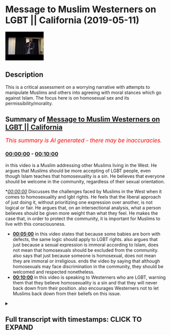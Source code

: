 # Message to Muslim Westerners on LGBT || California (2019-05-11)

![alt Message to Muslim Westerners on LGBT || California](J7g1DCg_ukI.jpg "Message to Muslim Westerners on LGBT || California")

## Description

This is a critical assessment on a worrying narrative with attempts to manipulate Muslims and others into agreeing with moral stances which go against Islam. The focus here is on homosexual sex and its permissibility/morality.

## Summary of [Message to Muslim Westerners on LGBT || California](https://www.youtube.com/watch?v=J7g1DCg_ukI)


*<span style="color:red; font-size:125%">This summary is AI generated - there may be inaccuracies</span>. [](/)*

### [00:00:00](https://www.youtube.com/watch?v=J7g1DCg_ukI&t=0) - [00:10:00](https://www.youtube.com/watch?v=J7g1DCg_ukI&t=600)

in this video is a Muslim addressing other Muslims living in the West. He argues that Muslims should be more accepting of LGBT people, even though Islam teaches that homosexuality is a sin. He believes that everyone should be welcome in the community, regardless of their sexual orientation.

**[00:00:00](https://www.youtube.com/watch?v=J7g1DCg_ukI&t=0)* Discusses the challenges faced by Muslims in the West when it comes to homosexuality and lgbt rights. He feels that the liberal approach of just doing it, without prioritizing one expression over another, is not logical or fair. He argues that, on an intersectional analysis, what a person believes should be given more weight than what they feel. He makes the case that, in order to protect the community, it is important for Muslims to live with this consciousness.
* **[00:05:00](https://www.youtube.com/watch?v=J7g1DCg_ukI&t=300)** in this video states that because some babies are born with defects, the same logic should apply to LGBT rights. also argues that just because a sexual expression is immoral according to Islam, does not mean that homosexuals should be excluded from the community. also says that just because someone is homosexual, does not mean they are immoral or irreligious. ends the video by saying that although homosexuals may face discrimination in the community, they should be welcomed and respected nonetheless.
* **[00:10:00](https://www.youtube.com/watch?v=J7g1DCg_ukI&t=600)** in this video is speaking to Westerners who are LGBT, warning them that they believe homosexuality is a sin and that they will never back down from their position. also encourages Westerners not to let Muslims back down from their beliefs on this issue.

<details><summary><h2>Full transcript with timestamps: CLICK TO EXPAND</h2></summary>

[0:00:07](https://youtu.be/J7g1DCg_ukI?t=7) i think you made some very valid points  
[0:00:09](https://youtu.be/J7g1DCg_ukI?t=9) there and i want to add to something  
[0:00:10](https://youtu.be/J7g1DCg_ukI?t=10) very important right  
[0:00:12](https://youtu.be/J7g1DCg_ukI?t=12) and this is i think one of the biggest  
[0:00:14](https://youtu.be/J7g1DCg_ukI?t=14) challenges in in this state in  
[0:00:15](https://youtu.be/J7g1DCg_ukI?t=15) particular  
[0:00:16](https://youtu.be/J7g1DCg_ukI?t=16) with the muslim community and i have to  
[0:00:17](https://youtu.be/J7g1DCg_ukI?t=17) address it head-on uh obviously we have  
[0:00:19](https://youtu.be/J7g1DCg_ukI?t=19) the same challenge in the uk but i  
[0:00:21](https://youtu.be/J7g1DCg_ukI?t=21) believe that we have better mechanisms  
[0:00:23](https://youtu.be/J7g1DCg_ukI?t=23) of dealing with it there i'm not trying  
[0:00:24](https://youtu.be/J7g1DCg_ukI?t=24) to  
[0:00:25](https://youtu.be/J7g1DCg_ukI?t=25) you know but i think that we have a you  
[0:00:26](https://youtu.be/J7g1DCg_ukI?t=26) know more established community in the  
[0:00:28](https://youtu.be/J7g1DCg_ukI?t=28) uk only because  
[0:00:29](https://youtu.be/J7g1DCg_ukI?t=29) we've been there for much longer and  
[0:00:30](https://youtu.be/J7g1DCg_ukI?t=30) we've been able to establish ourselves  
[0:00:32](https://youtu.be/J7g1DCg_ukI?t=32) and our population is much  
[0:00:33](https://youtu.be/J7g1DCg_ukI?t=33) uh more concentrated um and we have much  
[0:00:36](https://youtu.be/J7g1DCg_ukI?t=36) less apostasy rates than in the united  
[0:00:39](https://youtu.be/J7g1DCg_ukI?t=39) states  
[0:00:40](https://youtu.be/J7g1DCg_ukI?t=40) however having said that to answer your  
[0:00:42](https://youtu.be/J7g1DCg_ukI?t=42) question directly i think  
[0:00:44](https://youtu.be/J7g1DCg_ukI?t=44) um the question of the first and  
[0:00:46](https://youtu.be/J7g1DCg_ukI?t=46) foremost about homosexuality and islam  
[0:00:48](https://youtu.be/J7g1DCg_ukI?t=48) yeah and lgbt activism and how does it  
[0:00:52](https://youtu.be/J7g1DCg_ukI?t=52) how do we deal with that because  
[0:00:53](https://youtu.be/J7g1DCg_ukI?t=53) obviously from an islamic perspective we  
[0:00:55](https://youtu.be/J7g1DCg_ukI?t=55) know that homosexuality  
[0:00:57](https://youtu.be/J7g1DCg_ukI?t=57) not from an inclination perspective from  
[0:00:59](https://youtu.be/J7g1DCg_ukI?t=59) a tendency perspective from a feeling  
[0:01:01](https://youtu.be/J7g1DCg_ukI?t=61) perspective  
[0:01:02](https://youtu.be/J7g1DCg_ukI?t=62) but certainly from an action perspective  
[0:01:04](https://youtu.be/J7g1DCg_ukI?t=64) is something which is an aberration  
[0:01:05](https://youtu.be/J7g1DCg_ukI?t=65) irreligious  
[0:01:06](https://youtu.be/J7g1DCg_ukI?t=66) against our religion we can't we're not  
[0:01:08](https://youtu.be/J7g1DCg_ukI?t=68) going to change that part of our  
[0:01:10](https://youtu.be/J7g1DCg_ukI?t=70) religion  
[0:01:10](https://youtu.be/J7g1DCg_ukI?t=70) and in fact one of the major sins of  
[0:01:12](https://youtu.be/J7g1DCg_ukI?t=72) islam so  
[0:01:14](https://youtu.be/J7g1DCg_ukI?t=74) we're i feel like this and you can  
[0:01:16](https://youtu.be/J7g1DCg_ukI?t=76) correct me if i'm wrong obviously this  
[0:01:17](https://youtu.be/J7g1DCg_ukI?t=77) is your state and you've been living  
[0:01:18](https://youtu.be/J7g1DCg_ukI?t=78) here  
[0:01:19](https://youtu.be/J7g1DCg_ukI?t=79) but i feel like there's a there's a  
[0:01:21](https://youtu.be/J7g1DCg_ukI?t=81) there's a pressure  
[0:01:22](https://youtu.be/J7g1DCg_ukI?t=82) to capitulate to this idea that actually  
[0:01:25](https://youtu.be/J7g1DCg_ukI?t=85) we should say  
[0:01:26](https://youtu.be/J7g1DCg_ukI?t=86) that the act itself i'm not talking  
[0:01:28](https://youtu.be/J7g1DCg_ukI?t=88) about the feeling and i'm not talking  
[0:01:31](https://youtu.be/J7g1DCg_ukI?t=91) about the person  
[0:01:32](https://youtu.be/J7g1DCg_ukI?t=92) homosexuals i'm not talking about the  
[0:01:34](https://youtu.be/J7g1DCg_ukI?t=94) feeling how they feel  
[0:01:35](https://youtu.be/J7g1DCg_ukI?t=95) i'm talking about homosexual sex to be  
[0:01:37](https://youtu.be/J7g1DCg_ukI?t=97) completely honest with you right  
[0:01:39](https://youtu.be/J7g1DCg_ukI?t=99) penetration yeah sorry to be another  
[0:01:41](https://youtu.be/J7g1DCg_ukI?t=101) kids in the room i'm talking about that  
[0:01:43](https://youtu.be/J7g1DCg_ukI?t=103) we are under pressure to say that's  
[0:01:45](https://youtu.be/J7g1DCg_ukI?t=105) legitimate  
[0:01:47](https://youtu.be/J7g1DCg_ukI?t=107) and it's it's moral it's it's fine but i  
[0:01:50](https://youtu.be/J7g1DCg_ukI?t=110) say  
[0:01:50](https://youtu.be/J7g1DCg_ukI?t=110) and this wallahi if there's anything  
[0:01:52](https://youtu.be/J7g1DCg_ukI?t=112) you're going to leave with today make  
[0:01:53](https://youtu.be/J7g1DCg_ukI?t=113) this be the thing that you live with  
[0:01:54](https://youtu.be/J7g1DCg_ukI?t=114) yeah because it's something that  
[0:01:55](https://youtu.be/J7g1DCg_ukI?t=115) hopefully will protect your community  
[0:01:57](https://youtu.be/J7g1DCg_ukI?t=117) and our communities everywhere this is  
[0:01:59](https://youtu.be/J7g1DCg_ukI?t=119) against every approach  
[0:02:02](https://youtu.be/J7g1DCg_ukI?t=122) let me stand up for this okay no  
[0:02:05](https://youtu.be/J7g1DCg_ukI?t=125) it's against every single approach let  
[0:02:07](https://youtu.be/J7g1DCg_ukI?t=127) me tell you why  
[0:02:08](https://youtu.be/J7g1DCg_ukI?t=128) we talked about the intersectional  
[0:02:10](https://youtu.be/J7g1DCg_ukI?t=130) approach what if someone  
[0:02:12](https://youtu.be/J7g1DCg_ukI?t=132) who feels gay also believes  
[0:02:16](https://youtu.be/J7g1DCg_ukI?t=136) that that homosexuality is a sin what if  
[0:02:19](https://youtu.be/J7g1DCg_ukI?t=139) they have two things that they're doing  
[0:02:21](https://youtu.be/J7g1DCg_ukI?t=141) at one time they feel homosexual  
[0:02:23](https://youtu.be/J7g1DCg_ukI?t=143) they feel like they're having homosexual  
[0:02:24](https://youtu.be/J7g1DCg_ukI?t=144) inclination but they also have  
[0:02:26](https://youtu.be/J7g1DCg_ukI?t=146) the belief that what if they if they act  
[0:02:28](https://youtu.be/J7g1DCg_ukI?t=148) upon that impetus  
[0:02:30](https://youtu.be/J7g1DCg_ukI?t=150) that what they will do is they'll do  
[0:02:31](https://youtu.be/J7g1DCg_ukI?t=151) something sinful  
[0:02:33](https://youtu.be/J7g1DCg_ukI?t=153) so on an intersection analysis now we  
[0:02:35](https://youtu.be/J7g1DCg_ukI?t=155) have to go back and ask  
[0:02:37](https://youtu.be/J7g1DCg_ukI?t=157) what do we prioritize in analysis what  
[0:02:39](https://youtu.be/J7g1DCg_ukI?t=159) they believe  
[0:02:40](https://youtu.be/J7g1DCg_ukI?t=160) or what they feel and if that person  
[0:02:43](https://youtu.be/J7g1DCg_ukI?t=163) makes a conscientious decision to say  
[0:02:45](https://youtu.be/J7g1DCg_ukI?t=165) you know what  
[0:02:46](https://youtu.be/J7g1DCg_ukI?t=166) i feel like this but my identity as a  
[0:02:49](https://youtu.be/J7g1DCg_ukI?t=169) human being  
[0:02:50](https://youtu.be/J7g1DCg_ukI?t=170) is should be prioritized in this way for  
[0:02:52](https://youtu.be/J7g1DCg_ukI?t=172) example in a religious way  
[0:02:53](https://youtu.be/J7g1DCg_ukI?t=173) and therefore i'm going to suppress my  
[0:02:55](https://youtu.be/J7g1DCg_ukI?t=175) sexual you know  
[0:02:57](https://youtu.be/J7g1DCg_ukI?t=177) homosexuality for example i'm going to  
[0:02:58](https://youtu.be/J7g1DCg_ukI?t=178) suppress it  
[0:03:00](https://youtu.be/J7g1DCg_ukI?t=180) then that is as legitimate on an  
[0:03:02](https://youtu.be/J7g1DCg_ukI?t=182) intersectional analysis  
[0:03:04](https://youtu.be/J7g1DCg_ukI?t=184) and the liberal analysis as someone  
[0:03:06](https://youtu.be/J7g1DCg_ukI?t=186) quote-unquote coming out of the closet  
[0:03:08](https://youtu.be/J7g1DCg_ukI?t=188) basically there is a presupposition  
[0:03:12](https://youtu.be/J7g1DCg_ukI?t=192) that sexual expressionism  
[0:03:15](https://youtu.be/J7g1DCg_ukI?t=195) should be prioritized over and above rip  
[0:03:18](https://youtu.be/J7g1DCg_ukI?t=198) um suppression  
[0:03:20](https://youtu.be/J7g1DCg_ukI?t=200) but that that doesn't make any sense why  
[0:03:22](https://youtu.be/J7g1DCg_ukI?t=202) is that the case can that be proven  
[0:03:24](https://youtu.be/J7g1DCg_ukI?t=204) so in other words there's this idea  
[0:03:26](https://youtu.be/J7g1DCg_ukI?t=206) which actually takes all the way it  
[0:03:28](https://youtu.be/J7g1DCg_ukI?t=208) takes us all the way back to freud one  
[0:03:29](https://youtu.be/J7g1DCg_ukI?t=209) guy called freud yeah  
[0:03:30](https://youtu.be/J7g1DCg_ukI?t=210) sigmund freud he wrote a book called  
[0:03:32](https://youtu.be/J7g1DCg_ukI?t=212) civilization and his discontent  
[0:03:34](https://youtu.be/J7g1DCg_ukI?t=214) and in it he basically argued and he had  
[0:03:36](https://youtu.be/J7g1DCg_ukI?t=216) this thing called the oedipus complex i  
[0:03:37](https://youtu.be/J7g1DCg_ukI?t=217) don't want to go into  
[0:03:38](https://youtu.be/J7g1DCg_ukI?t=218) major detail but he said that you know  
[0:03:40](https://youtu.be/J7g1DCg_ukI?t=220) when when when a child is born  
[0:03:42](https://youtu.be/J7g1DCg_ukI?t=222) they have psychosexual stages of  
[0:03:44](https://youtu.be/J7g1DCg_ukI?t=224) development and at one stage like for  
[0:03:46](https://youtu.be/J7g1DCg_ukI?t=226) example a young boy  
[0:03:47](https://youtu.be/J7g1DCg_ukI?t=227) feels attraction for his mother like he  
[0:03:49](https://youtu.be/J7g1DCg_ukI?t=229) wants to engage sexually with his mother  
[0:03:52](https://youtu.be/J7g1DCg_ukI?t=232) right and then we start you know  
[0:03:54](https://youtu.be/J7g1DCg_ukI?t=234) controlling those desires and so on  
[0:03:57](https://youtu.be/J7g1DCg_ukI?t=237) and he argues in his book that basically  
[0:03:59](https://youtu.be/J7g1DCg_ukI?t=239) we should be able to express  
[0:04:01](https://youtu.be/J7g1DCg_ukI?t=241) ourselves as much as possible and this  
[0:04:03](https://youtu.be/J7g1DCg_ukI?t=243) is incorporated into this liberal ethic  
[0:04:06](https://youtu.be/J7g1DCg_ukI?t=246) this liberal ethic of just do it kind of  
[0:04:07](https://youtu.be/J7g1DCg_ukI?t=247) like you know the nike slogan yeah just  
[0:04:09](https://youtu.be/J7g1DCg_ukI?t=249) do it  
[0:04:10](https://youtu.be/J7g1DCg_ukI?t=250) you know yolo live once and so on so  
[0:04:12](https://youtu.be/J7g1DCg_ukI?t=252) sexual expressionism is prioritized over  
[0:04:15](https://youtu.be/J7g1DCg_ukI?t=255) and above sexual  
[0:04:15](https://youtu.be/J7g1DCg_ukI?t=255) uh repressionism if you like so coming  
[0:04:18](https://youtu.be/J7g1DCg_ukI?t=258) out of the closet  
[0:04:20](https://youtu.be/J7g1DCg_ukI?t=260) is seen as the epitome of  
[0:04:23](https://youtu.be/J7g1DCg_ukI?t=263) a self-expression yes even though  
[0:04:27](https://youtu.be/J7g1DCg_ukI?t=267) as i made the point in my debate  
[0:04:29](https://youtu.be/J7g1DCg_ukI?t=269) yesterday for those who were there  
[0:04:30](https://youtu.be/J7g1DCg_ukI?t=270) coming out of the incest closet it was  
[0:04:32](https://youtu.be/J7g1DCg_ukI?t=272) not seen the same way yanni someone who  
[0:04:34](https://youtu.be/J7g1DCg_ukI?t=274) has sexual inclusion for their  
[0:04:35](https://youtu.be/J7g1DCg_ukI?t=275) brother or sister sorry to be very  
[0:04:37](https://youtu.be/J7g1DCg_ukI?t=277) explicit here but this is a very  
[0:04:38](https://youtu.be/J7g1DCg_ukI?t=278) important topic  
[0:04:39](https://youtu.be/J7g1DCg_ukI?t=279) because the truth is this on social  
[0:04:41](https://youtu.be/J7g1DCg_ukI?t=281) liberalism  
[0:04:42](https://youtu.be/J7g1DCg_ukI?t=282) the qaeda or the the principle is you  
[0:04:45](https://youtu.be/J7g1DCg_ukI?t=285) can do whatever you want so long as you  
[0:04:46](https://youtu.be/J7g1DCg_ukI?t=286) don't harm anyone else  
[0:04:47](https://youtu.be/J7g1DCg_ukI?t=287) that's what they say yeah do whatever  
[0:04:49](https://youtu.be/J7g1DCg_ukI?t=289) you want so long as you don't have  
[0:04:50](https://youtu.be/J7g1DCg_ukI?t=290) anyone else okay so therefore the  
[0:04:52](https://youtu.be/J7g1DCg_ukI?t=292) homosexual has the right to have sex  
[0:04:53](https://youtu.be/J7g1DCg_ukI?t=293) with  
[0:04:53](https://youtu.be/J7g1DCg_ukI?t=293) another man but a brother doesn't have  
[0:04:56](https://youtu.be/J7g1DCg_ukI?t=296) uh the right  
[0:04:57](https://youtu.be/J7g1DCg_ukI?t=297) to have uh sexual intercourse with his  
[0:04:58](https://youtu.be/J7g1DCg_ukI?t=298) sister sorry to be yani  
[0:05:00](https://youtu.be/J7g1DCg_ukI?t=300) well because deformed babies will come  
[0:05:02](https://youtu.be/J7g1DCg_ukI?t=302) about okay contraception  
[0:05:05](https://youtu.be/J7g1DCg_ukI?t=305) the same logic applies why is there lgbt  
[0:05:08](https://youtu.be/J7g1DCg_ukI?t=308) rights in this country and not incest  
[0:05:09](https://youtu.be/J7g1DCg_ukI?t=309) rights  
[0:05:10](https://youtu.be/J7g1DCg_ukI?t=310) when both of them are predicated on the  
[0:05:11](https://youtu.be/J7g1DCg_ukI?t=311) same social construct  
[0:05:13](https://youtu.be/J7g1DCg_ukI?t=313) idea of a harm principle so the idea is  
[0:05:16](https://youtu.be/J7g1DCg_ukI?t=316) that a sexual expressionism should be  
[0:05:19](https://youtu.be/J7g1DCg_ukI?t=319) prioritized  
[0:05:20](https://youtu.be/J7g1DCg_ukI?t=320) over and above a repressionism but even  
[0:05:22](https://youtu.be/J7g1DCg_ukI?t=322) in certain contexts there will be  
[0:05:24](https://youtu.be/J7g1DCg_ukI?t=324) exceptions that are made  
[0:05:25](https://youtu.be/J7g1DCg_ukI?t=325) like incest for example some taboo  
[0:05:27](https://youtu.be/J7g1DCg_ukI?t=327) things that they have society still  
[0:05:28](https://youtu.be/J7g1DCg_ukI?t=328) haven't has a  
[0:05:29](https://youtu.be/J7g1DCg_ukI?t=329) civil rights movement yet for if there  
[0:05:31](https://youtu.be/J7g1DCg_ukI?t=331) was if there was a you know a hundred  
[0:05:33](https://youtu.be/J7g1DCg_ukI?t=333) thousand  
[0:05:33](https://youtu.be/J7g1DCg_ukI?t=333) people that had sexual feelings for  
[0:05:35](https://youtu.be/J7g1DCg_ukI?t=335) their sisters and their brothers and  
[0:05:36](https://youtu.be/J7g1DCg_ukI?t=336) they come hand in hand in the streets  
[0:05:37](https://youtu.be/J7g1DCg_ukI?t=337) and they say look give us our rights  
[0:05:39](https://youtu.be/J7g1DCg_ukI?t=339) maybe things will change but why should  
[0:05:43](https://youtu.be/J7g1DCg_ukI?t=343) it be the case that that should be  
[0:05:44](https://youtu.be/J7g1DCg_ukI?t=344) what has to happen in order for society  
[0:05:47](https://youtu.be/J7g1DCg_ukI?t=347) to accept them  
[0:05:48](https://youtu.be/J7g1DCg_ukI?t=348) right you know they have the same they  
[0:05:50](https://youtu.be/J7g1DCg_ukI?t=350) should have the same rights to sexually  
[0:05:52](https://youtu.be/J7g1DCg_ukI?t=352) explain  
[0:05:52](https://youtu.be/J7g1DCg_ukI?t=352) anyway that's a different question the  
[0:05:54](https://youtu.be/J7g1DCg_ukI?t=354) point is as muslims we say all of these  
[0:05:56](https://youtu.be/J7g1DCg_ukI?t=356) things  
[0:05:57](https://youtu.be/J7g1DCg_ukI?t=357) are go back to our expression as muslims  
[0:06:01](https://youtu.be/J7g1DCg_ukI?t=361) we say as muslims our morality is  
[0:06:04](https://youtu.be/J7g1DCg_ukI?t=364) defined by what quran  
[0:06:08](https://youtu.be/J7g1DCg_ukI?t=368) and through them with that heaven so on  
[0:06:10](https://youtu.be/J7g1DCg_ukI?t=370) yeah so if we believe that having sex  
[0:06:12](https://youtu.be/J7g1DCg_ukI?t=372) with a man  
[0:06:13](https://youtu.be/J7g1DCg_ukI?t=373) if you're a man is a sexual aberration  
[0:06:15](https://youtu.be/J7g1DCg_ukI?t=375) is irreligious is wrong  
[0:06:16](https://youtu.be/J7g1DCg_ukI?t=376) and you say no that's an illegitimate  
[0:06:18](https://youtu.be/J7g1DCg_ukI?t=378) belief then you're stopping us from  
[0:06:20](https://youtu.be/J7g1DCg_ukI?t=380) believing what we want to believe  
[0:06:21](https://youtu.be/J7g1DCg_ukI?t=381) where's the freedom of expression in  
[0:06:22](https://youtu.be/J7g1DCg_ukI?t=382) that we're not gonna we are not going to  
[0:06:26](https://youtu.be/J7g1DCg_ukI?t=386) sacrifice our expression  
[0:06:28](https://youtu.be/J7g1DCg_ukI?t=388) to satisfy your own expression  
[0:06:31](https://youtu.be/J7g1DCg_ukI?t=391) don't ever allow that to happen to your  
[0:06:33](https://youtu.be/J7g1DCg_ukI?t=393) community you have to fight tooth and  
[0:06:35](https://youtu.be/J7g1DCg_ukI?t=395) nail  
[0:06:36](https://youtu.be/J7g1DCg_ukI?t=396) before that ever happens in this  
[0:06:37](https://youtu.be/J7g1DCg_ukI?t=397) community don't let them win the  
[0:06:38](https://youtu.be/J7g1DCg_ukI?t=398) argument well  
[0:06:40](https://youtu.be/J7g1DCg_ukI?t=400) even on their principles there's no way  
[0:06:42](https://youtu.be/J7g1DCg_ukI?t=402) you can lose this argument  
[0:06:43](https://youtu.be/J7g1DCg_ukI?t=403) you should be allowed to believe that  
[0:06:45](https://youtu.be/J7g1DCg_ukI?t=405) having sex two men having sex with each  
[0:06:47](https://youtu.be/J7g1DCg_ukI?t=407) other  
[0:06:48](https://youtu.be/J7g1DCg_ukI?t=408) is a moral aberration is irreligious is  
[0:06:51](https://youtu.be/J7g1DCg_ukI?t=411) not correct it's never going to be  
[0:06:52](https://youtu.be/J7g1DCg_ukI?t=412) correct  
[0:06:52](https://youtu.be/J7g1DCg_ukI?t=412) in my eyes that doesn't mean now that  
[0:06:55](https://youtu.be/J7g1DCg_ukI?t=415) i'm going to be disrespectful to  
[0:06:56](https://youtu.be/J7g1DCg_ukI?t=416) homosexuals  
[0:06:57](https://youtu.be/J7g1DCg_ukI?t=417) no we're going to have a good  
[0:06:58](https://youtu.be/J7g1DCg_ukI?t=418) relationship with homosexuals because  
[0:07:00](https://youtu.be/J7g1DCg_ukI?t=420) allah  
[0:07:09](https://youtu.be/J7g1DCg_ukI?t=429) we haven't sent you except for uh as for  
[0:07:12](https://youtu.be/J7g1DCg_ukI?t=432) all of the people for all of the people  
[0:07:13](https://youtu.be/J7g1DCg_ukI?t=433) not just for  
[0:07:14](https://youtu.be/J7g1DCg_ukI?t=434) you know one sexuality there's no  
[0:07:15](https://youtu.be/J7g1DCg_ukI?t=435) discrimination well the prophet came for  
[0:07:17](https://youtu.be/J7g1DCg_ukI?t=437) everyone the homosexual the heterosexual  
[0:07:19](https://youtu.be/J7g1DCg_ukI?t=439) the bisexual  
[0:07:20](https://youtu.be/J7g1DCg_ukI?t=440) the black man the white man the green  
[0:07:21](https://youtu.be/J7g1DCg_ukI?t=441) man the yellow man everyone  
[0:07:23](https://youtu.be/J7g1DCg_ukI?t=443) he wasn't sent for specific people which  
[0:07:25](https://youtu.be/J7g1DCg_ukI?t=445) goes back to the racist point  
[0:07:26](https://youtu.be/J7g1DCg_ukI?t=446) racism point you amen and allah  
[0:07:37](https://youtu.be/J7g1DCg_ukI?t=457) or for a black man over a white man or a  
[0:07:39](https://youtu.be/J7g1DCg_ukI?t=459) white man so it's an  
[0:07:40](https://youtu.be/J7g1DCg_ukI?t=460) inclusive message of islam but that  
[0:07:43](https://youtu.be/J7g1DCg_ukI?t=463) should not mean  
[0:07:44](https://youtu.be/J7g1DCg_ukI?t=464) that we're going to change our morality  
[0:07:46](https://youtu.be/J7g1DCg_ukI?t=466) because now you're impinging on our  
[0:07:47](https://youtu.be/J7g1DCg_ukI?t=467) freedom of expression  
[0:07:49](https://youtu.be/J7g1DCg_ukI?t=469) and you're impinging on our freedom of  
[0:07:50](https://youtu.be/J7g1DCg_ukI?t=470) thought you're telling us what to  
[0:07:51](https://youtu.be/J7g1DCg_ukI?t=471) believe  
[0:07:52](https://youtu.be/J7g1DCg_ukI?t=472) you're telling us what to believe it's  
[0:07:54](https://youtu.be/J7g1DCg_ukI?t=474) the equivalent it's the moral equivalent  
[0:07:56](https://youtu.be/J7g1DCg_ukI?t=476) of someone who's a vegetarian who  
[0:07:58](https://youtu.be/J7g1DCg_ukI?t=478) believes that eating meat is wrong  
[0:08:00](https://youtu.be/J7g1DCg_ukI?t=480) yeah is told no you can't have that  
[0:08:02](https://youtu.be/J7g1DCg_ukI?t=482) belief because we have this you know  
[0:08:04](https://youtu.be/J7g1DCg_ukI?t=484) all these people are eating meat  
[0:08:05](https://youtu.be/J7g1DCg_ukI?t=485) therefore you know all  
[0:08:07](https://youtu.be/J7g1DCg_ukI?t=487) you're calling them immoral even if they  
[0:08:10](https://youtu.be/J7g1DCg_ukI?t=490) they believe that that is an immoral  
[0:08:12](https://youtu.be/J7g1DCg_ukI?t=492) action  
[0:08:12](https://youtu.be/J7g1DCg_ukI?t=492) and eating meat is wrong shouldn't they  
[0:08:15](https://youtu.be/J7g1DCg_ukI?t=495) be allowed to  
[0:08:16](https://youtu.be/J7g1DCg_ukI?t=496) believe right that eating meat is an  
[0:08:17](https://youtu.be/J7g1DCg_ukI?t=497) immoral action is vegetarianism going to  
[0:08:20](https://youtu.be/J7g1DCg_ukI?t=500) be outlawed  
[0:08:22](https://youtu.be/J7g1DCg_ukI?t=502) are you going to call it vegephobia  
[0:08:24](https://youtu.be/J7g1DCg_ukI?t=504) you're a vegetable  
[0:08:27](https://youtu.be/J7g1DCg_ukI?t=507) no no don't don't go there the lgbt  
[0:08:30](https://youtu.be/J7g1DCg_ukI?t=510) community  
[0:08:31](https://youtu.be/J7g1DCg_ukI?t=511) they have to know full well  
[0:08:34](https://youtu.be/J7g1DCg_ukI?t=514) and you have to make this case very  
[0:08:36](https://youtu.be/J7g1DCg_ukI?t=516) clearly  
[0:08:37](https://youtu.be/J7g1DCg_ukI?t=517) that we will definitely treat you with  
[0:08:40](https://youtu.be/J7g1DCg_ukI?t=520) respect  
[0:08:41](https://youtu.be/J7g1DCg_ukI?t=521) and definitely allow you to enter our  
[0:08:42](https://youtu.be/J7g1DCg_ukI?t=522) spaces they're more welcomed in  
[0:08:44](https://youtu.be/J7g1DCg_ukI?t=524) our spaces than we are welcome in our  
[0:08:45](https://youtu.be/J7g1DCg_ukI?t=525) spaces because we want them to come into  
[0:08:47](https://youtu.be/J7g1DCg_ukI?t=527) the mosques  
[0:08:47](https://youtu.be/J7g1DCg_ukI?t=527) we want the lg we want homosexuals to  
[0:08:49](https://youtu.be/J7g1DCg_ukI?t=529) come to the mosque from uh from  
[0:08:51](https://youtu.be/J7g1DCg_ukI?t=531) from muslim faith and non-muslim faith  
[0:08:53](https://youtu.be/J7g1DCg_ukI?t=533) and yeah it's not an impossibility to be  
[0:08:54](https://youtu.be/J7g1DCg_ukI?t=534) a muslim homosexual you can have those  
[0:08:56](https://youtu.be/J7g1DCg_ukI?t=536) feelings and you can even commit the  
[0:08:57](https://youtu.be/J7g1DCg_ukI?t=537) action we're not even going to  
[0:08:58](https://youtu.be/J7g1DCg_ukI?t=538) excommunicate you from islam  
[0:08:59](https://youtu.be/J7g1DCg_ukI?t=539) even if you have sex with a thousand men  
[0:09:01](https://youtu.be/J7g1DCg_ukI?t=541) we're not going to excommunicate you  
[0:09:02](https://youtu.be/J7g1DCg_ukI?t=542) from islam  
[0:09:03](https://youtu.be/J7g1DCg_ukI?t=543) sorry to say i'm but however we are  
[0:09:06](https://youtu.be/J7g1DCg_ukI?t=546) going to say that action is wrong  
[0:09:09](https://youtu.be/J7g1DCg_ukI?t=549) and if you are and if we are stopped  
[0:09:11](https://youtu.be/J7g1DCg_ukI?t=551) from doing this  
[0:09:12](https://youtu.be/J7g1DCg_ukI?t=552) because of this what's referred to as a  
[0:09:14](https://youtu.be/J7g1DCg_ukI?t=554) homo nationalist agenda  
[0:09:17](https://youtu.be/J7g1DCg_ukI?t=557) yes where homosexuals juxtapose  
[0:09:19](https://youtu.be/J7g1DCg_ukI?t=559) themselves away from the  
[0:09:20](https://youtu.be/J7g1DCg_ukI?t=560) muslims in order to find some homes  
[0:09:23](https://youtu.be/J7g1DCg_ukI?t=563) nation state in the western world and so  
[0:09:25](https://youtu.be/J7g1DCg_ukI?t=565) on  
[0:09:26](https://youtu.be/J7g1DCg_ukI?t=566) forget about it we're not going to  
[0:09:27](https://youtu.be/J7g1DCg_ukI?t=567) accept that muslim communities have to  
[0:09:29](https://youtu.be/J7g1DCg_ukI?t=569) be strong  
[0:09:30](https://youtu.be/J7g1DCg_ukI?t=570) just like jewish communities were just  
[0:09:33](https://youtu.be/J7g1DCg_ukI?t=573) like orthodox jewish communities were  
[0:09:35](https://youtu.be/J7g1DCg_ukI?t=575) just like christian communities in the  
[0:09:36](https://youtu.be/J7g1DCg_ukI?t=576) bible belt can say ridiculous things  
[0:09:38](https://youtu.be/J7g1DCg_ukI?t=578) you're going to hell you know shut up  
[0:09:42](https://youtu.be/J7g1DCg_ukI?t=582) be quiet redneck  
[0:09:45](https://youtu.be/J7g1DCg_ukI?t=585) donald trump and these guys be quiet  
[0:09:49](https://youtu.be/J7g1DCg_ukI?t=589) and they're allowed to do that anyhow i  
[0:09:50](https://youtu.be/J7g1DCg_ukI?t=590) got a gun here and they're walking  
[0:09:52](https://youtu.be/J7g1DCg_ukI?t=592) around with guns and  
[0:09:53](https://youtu.be/J7g1DCg_ukI?t=593) threatening behavior and they're okay  
[0:09:54](https://youtu.be/J7g1DCg_ukI?t=594) but us muslims we have to be victimized  
[0:09:56](https://youtu.be/J7g1DCg_ukI?t=596) otherwise  
[0:09:57](https://youtu.be/J7g1DCg_ukI?t=597) objected for homosexuals to  
[0:10:00](https://youtu.be/J7g1DCg_ukI?t=600) no we believe firmly  
[0:10:03](https://youtu.be/J7g1DCg_ukI?t=603) wholeheartedly definitely blatantly  
[0:10:06](https://youtu.be/J7g1DCg_ukI?t=606) obviously willingly that homosexuality  
[0:10:10](https://youtu.be/J7g1DCg_ukI?t=610) if done in practice is sinful and we  
[0:10:13](https://youtu.be/J7g1DCg_ukI?t=613) will never back down from that  
[0:10:15](https://youtu.be/J7g1DCg_ukI?t=615) don't ever let you don't ever let them  
[0:10:17](https://youtu.be/J7g1DCg_ukI?t=617) back down from that position  
[0:10:19](https://youtu.be/J7g1DCg_ukI?t=619) the moment you back down from that  
[0:10:21](https://youtu.be/J7g1DCg_ukI?t=621) position will allah you back down from  
[0:10:29](https://youtu.be/J7g1DCg_ukI?t=629) islam  
</details>